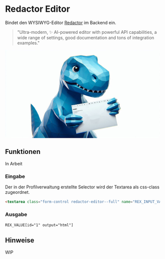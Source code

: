 # Redactor Editor

Bindet den WYSIWYG-Editor [Redactor](http://imperavi.com/redactor/) im Backend ein.

> "Ultra-modern, ✨ AI-powered editor with powerful API capabilities, a wide range of settings, good documentation and tons of integration examples."

![Screenshot](https://raw.githubusercontent.com/FriendsOfREDAXO/redactor/assets/redactor.png)

## Funktionen

In Arbeit

### Eingabe
Der in der Profilverwaltung erstellte Selector wird der Textarea als css-class zugeordnet. 

```html
<textarea class="form-control redactor-editor--full" name="REX_INPUT_VALUE[1]">REX_VALUE[1]</textarea>
```

### Ausgabe
```html
REX_VALUE[id="1" output="html"]
```

## Hinweise 

WIP
